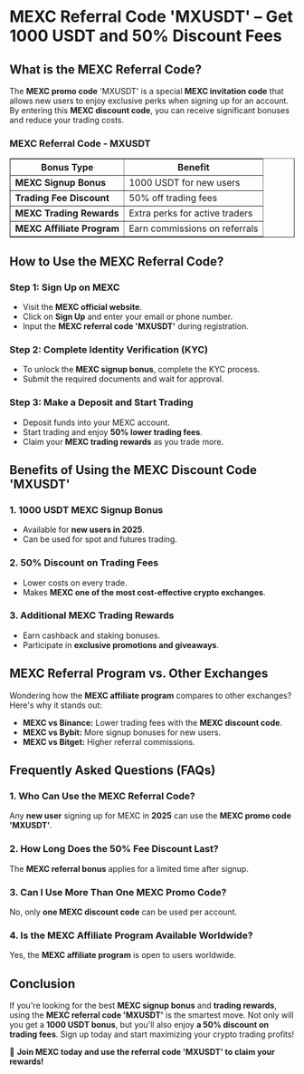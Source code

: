 <h1>MEXC Referral Code 'MXUSDT' – Get 1000 USDT and 50% Discount Fees</h1>
<h2>What is the MEXC Referral Code?</h2>
<p>The <strong>MEXC promo code</strong> 'MXUSDT' is a special <strong>MEXC invitation code</strong> that allows new users to enjoy exclusive perks when signing up for an account. By entering this <strong>MEXC discount code</strong>, you can receive significant bonuses and reduce your trading costs.</p>

<h3>MEXC Referral Code - MXUSDT</h3>
<table border="1">
    <tr>
        <th>Bonus Type</th>
        <th>Benefit</th>
    </tr>
    <tr>
        <td><strong>MEXC Signup Bonus</strong></td>
        <td>1000 USDT for new users</td>
    </tr>
    <tr>
        <td><strong>Trading Fee Discount</strong></td>
        <td>50% off trading fees</td>
    </tr>
    <tr>
        <td><strong>MEXC Trading Rewards</strong></td>
        <td>Extra perks for active traders</td>
    </tr>
    <tr>
        <td><strong>MEXC Affiliate Program</strong></td>
        <td>Earn commissions on referrals</td>
    </tr>
</table>

<h2>How to Use the MEXC Referral Code?</h2>
<h3>Step 1: Sign Up on MEXC</h3>
<ul>
    <li>Visit the <strong>MEXC official website</strong>.</li>
    <li>Click on <strong>Sign Up</strong> and enter your email or phone number.</li>
    <li>Input the <strong>MEXC referral code 'MXUSDT'</strong> during registration.</li>
</ul>

<h3>Step 2: Complete Identity Verification (KYC)</h3>
<ul>
    <li>To unlock the <strong>MEXC signup bonus</strong>, complete the KYC process.</li>
    <li>Submit the required documents and wait for approval.</li>
</ul>

<h3>Step 3: Make a Deposit and Start Trading</h3>
<ul>
    <li>Deposit funds into your MEXC account.</li>
    <li>Start trading and enjoy <strong>50% lower trading fees</strong>.</li>
    <li>Claim your <strong>MEXC trading rewards</strong> as you trade more.</li>
</ul>

<h2>Benefits of Using the MEXC Discount Code 'MXUSDT'</h2>
<h3>1. 1000 USDT MEXC Signup Bonus</h3>
<ul>
    <li>Available for <strong>new users in 2025</strong>.</li>
    <li>Can be used for spot and futures trading.</li>
</ul>

<h3>2. 50% Discount on Trading Fees</h3>
<ul>
    <li>Lower costs on every trade.</li>
    <li>Makes <strong>MEXC one of the most cost-effective crypto exchanges</strong>.</li>
</ul>

<h3>3. Additional MEXC Trading Rewards</h3>
<ul>
    <li>Earn cashback and staking bonuses.</li>
    <li>Participate in <strong>exclusive promotions and giveaways</strong>.</li>
</ul>

<h2>MEXC Referral Program vs. Other Exchanges</h2>
<p>Wondering how the <strong>MEXC affiliate program</strong> compares to other exchanges? Here's why it stands out:</p>
<ul>
    <li><strong>MEXC vs Binance:</strong> Lower trading fees with the <strong>MEXC discount code</strong>.</li>
    <li><strong>MEXC vs Bybit:</strong> More signup bonuses for new users.</li>
    <li><strong>MEXC vs Bitget:</strong> Higher referral commissions.</li>
</ul>

<h2>Frequently Asked Questions (FAQs)</h2>
<h3>1. Who Can Use the MEXC Referral Code?</h3>
<p>Any <strong>new user</strong> signing up for MEXC in <strong>2025</strong> can use the <strong>MEXC promo code 'MXUSDT'</strong>.</p>

<h3>2. How Long Does the 50% Fee Discount Last?</h3>
<p>The <strong>MEXC referral bonus</strong> applies for a limited time after signup.</p>

<h3>3. Can I Use More Than One MEXC Promo Code?</h3>
<p>No, only <strong>one MEXC discount code</strong> can be used per account.</p>

<h3>4. Is the MEXC Affiliate Program Available Worldwide?</h3>
<p>Yes, the <strong>MEXC affiliate program</strong> is open to users worldwide.</p>

<h2>Conclusion</h2>
<p>If you're looking for the best <strong>MEXC signup bonus</strong> and <strong>trading rewards</strong>, using the <strong>MEXC referral code 'MXUSDT'</strong> is the smartest move. Not only will you get a <strong>1000 USDT bonus</strong>, but you'll also enjoy <strong>a 50% discount on trading fees</strong>. Sign up today and start maximizing your crypto trading profits!</p>
<p>🚀 <strong>Join MEXC today and use the referral code 'MXUSDT' to claim your rewards!</strong></p>
